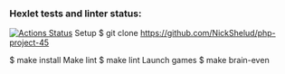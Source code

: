 ### Hexlet tests and linter status:
[![Actions Status](https://github.com/drozdiam/php-project-45/workflows/hexlet-check/badge.svg)](https://github.com/drozdiam/php-project-45/actions)
Setup
$ git clone https://github.com/NickShelud/php-project-45

$ make install
Make lint
$ make lint
Launch games
$ make brain-even